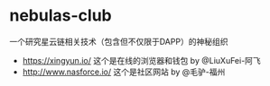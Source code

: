 # nebulas-club

一个研究星云链相关技术（包含但不仅限于DAPP）的神秘组织

* https://xingyun.io/ 这个是在线的浏览器和钱包 by @LiuXuFei-阿飞 
* http://www.nasforce.io/ 这个是社区网站 by @毛驴-福州
